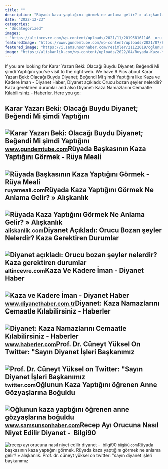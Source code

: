 ```yaml
---
title: ""
description: "Rüyada kaza yaptığını görmek ne anlama gelir? » alışkanlık"
date: "2022-12-23"
categories:
- "Uncategorized"
images:
- "https://altincevre.com/wp-content/uploads/2021/11/201958161146__oru_.jpg"
featuredImage: "https://www.gundemtube.com/wp-content/uploads/2021/07/karar-yazari-beki-olacagi-buydu-diyanet-begendi-mi-simdi-yaptigini-w9lane7U.jpg"
featured_image: "https://i.samsunsonhaber.com/resimler/21122019/oglunun-kaza-yaptigini-ogrenen-anne-gozyaslarina-boguldu-32a4e6bm.jpg"
image: "https://aliskanlik.com/wp-content/uploads/2022/04/Ruyada-Kaza-Yaptigini-Gormek-Ne-Anlama-Gelir.jpeg"
---
```


If you are looking for Karar Yazarı Beki: Olacağı Buydu Diyanet; Beğendi Mi şimdi Yaptığını you've visit to the right web. We have 9 Pics about Karar Yazarı Beki: Olacağı Buydu Diyanet; Beğendi Mi şimdi Yaptığını like Kaza ve Kadere İman - Diyanet Haber, Diyanet açıkladı: Orucu bozan şeyler nelerdir? Kaza gerektiren durumlar and also Diyanet: Kaza Namazlarını Cemaatle Kılabilirsiniz - Haberler. Here you go:

Karar Yazarı Beki: Olacağı Buydu Diyanet; Beğendi Mi şimdi Yaptığını
--------------------------------------------------------------------

 ![Karar Yazarı Beki: Olacağı Buydu Diyanet; Beğendi Mi şimdi Yaptığını](https://www.gundemtube.com/wp-content/uploads/2021/07/karar-yazari-beki-olacagi-buydu-diyanet-begendi-mi-simdi-yaptigini-w9lane7U.jpg) <small>www.gundemtube.com</small>Rüyada Başkasının Kaza Yaptığını Görmek - Rüya Meali
----------------------------------------------------

 ![Rüyada Başkasının Kaza Yaptığını Görmek - Rüya Meali](http://ruyameali.com/wp-content/uploads/2017/07/ruyada-baskasinin-kaza-yaptigini-gormek.jpg) <small>ruyameali.com</small>Rüyada Kaza Yaptığını Görmek Ne Anlama Gelir? » Alışkanlık
----------------------------------------------------------

 ![Rüyada Kaza Yaptığını Görmek Ne Anlama Gelir? » Alışkanlık](https://aliskanlik.com/wp-content/uploads/2022/04/Ruyada-Kaza-Yaptigini-Gormek-Ne-Anlama-Gelir.jpeg) <small>aliskanlik.com</small>Diyanet Açıkladı: Orucu Bozan şeyler Nelerdir? Kaza Gerektiren Durumlar
-----------------------------------------------------------------------

 ![Diyanet açıkladı: Orucu bozan şeyler nelerdir? Kaza gerektiren durumlar](https://altincevre.com/wp-content/uploads/2021/11/201958161146__oru_.jpg) <small>altincevre.com</small>Kaza Ve Kadere İman - Diyanet Haber
-----------------------------------

 ![Kaza ve Kadere İman - Diyanet Haber](https://diyanethabercomtr.teimg.com/diyanethaber-com-tr/images/haberler/2020/02/kaza_ve_kadere_iman_h9045_a30b1.jpg) <small>www.diyanethaber.com.tr</small>Diyanet: Kaza Namazlarını Cemaatle Kılabilirsiniz - Haberler
------------------------------------------------------------

 ![Diyanet: Kaza Namazlarını Cemaatle Kılabilirsiniz - Haberler](https://foto.haberler.com/haber/2014/08/15/diyanet-kaza-namazlarini-cemaatle-kilabilirsiniz-6381232_4393_o.jpg) <small>www.haberler.com</small>Prof. Dr. Cüneyt Yüksel On Twitter: "Sayın Diyanet İşleri Başkanımız
--------------------------------------------------------------------

 ![Prof. Dr. Cüneyt Yüksel on Twitter: "Sayın Diyanet İşleri Başkanımız](https://pbs.twimg.com/media/FbMVBe8aQAI4S7Y.jpg:large) <small>twitter.com</small>Oğlunun Kaza Yaptığını öğrenen Anne Gözyaşlarına Boğuldu
--------------------------------------------------------

 ![Oğlunun kaza yaptığını öğrenen anne gözyaşlarına boğuldu](https://i.samsunsonhaber.com/resimler/21122019/oglunun-kaza-yaptigini-ogrenen-anne-gozyaslarina-boguldu-32a4e6bm.jpg) <small>www.samsunsonhaber.com</small>Recep Ayı Orucuna Nasıl Niyet Edilir Diyanet - ️ Bilgi90
--------------------------------------------------------

 ![recep ayı orucuna nasıl niyet edilir diyanet - ️ bilgi90](https://bilgi90.com/pv/https://cdn.yeniakit.com.tr/images/news/625/uc-aylarda-oruna-niyet-nasil-yapilir-kaza-borcu-olan-oruca-nasil-niyet-edecek-uc-aylar-oruc-niyeti-nasil-edilir-h1643706472-7b05ba.jpg) <small>bilgi90.com</small>Rüyada başkasının kaza yaptığını görmek. Rüyada kaza yaptığını görmek ne anlama gelir? » alışkanlık. Prof. dr. cüneyt yüksel on twitter: "sayın diyanet i̇şleri başkanımız
